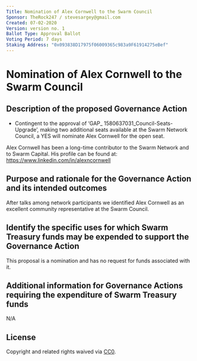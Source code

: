 ```yaml
---
Title: Nomination of Alex Cornwell to the Swarm Council
Sponsor: TheRock247 / stevesargey@gmail.com
Created: 07-02-2020
Version: version no. 1
Ballot Type: Approval Ballot
Voting Period: 7 days
Staking Address: "0x093838D17975f06009365c983a9F61914275eBef"
---
```


# Nomination of Alex Cornwell to the Swarm Council

## Description of the proposed Governance Action

- Contingent to the approval of ‘GAP_ 1580637031_Council-Seats-Upgrade’, making two additional seats available at the Swarm Network Council, a YES will nominate Alex Cornwell for the open seat.

Alex Cornwell has been a long-time contributor to the Swarm Network and to Swarm Capital. His profile can be found at: https://www.linkedin.com/in/alexncornwell

## Purpose and rationale for the Governance Action and its intended outcomes

After talks among network participants we identified Alex Cornwell as an excellent community representative at the Swarm Council.

## Identify the specific uses for which Swarm Treasury funds may be expended to support the Governance Action

This proposal is a nomination and has no request for funds associated with it.

## Additional information for Governance Actions requiring the expenditure of Swarm Treasury funds

N/A


## License 
Copyright and related rights waived via [CC0](https://creativecommons.org/publicdomain/zero/1.0/).
